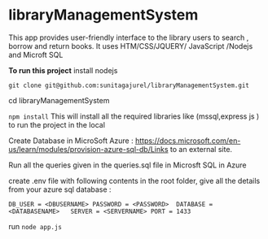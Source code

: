 # libraryManagementSystem

This app provides user-friendly interface to the library users to search , borrow and return books. It uses HTM/CSS/JQUERY/ JavaScript /Nodejs and Microft SQL 

**To run this project** 
install nodejs 

`git clone git@github.com:sunitagajurel/libraryManagementSystem.git`

cd libraryManagementSystem 

`npm install` 
This will install all the required libraries like (mssql,express js ) to run the project in the local

Create Database in MicroSoft Azure : https://docs.microsoft.com/en-us/learn/modules/provision-azure-sql-db/Links to an external site.

Run all the queries given in the queries.sql file  in Microsft SQL in Azure

create .env file with following contents in the root folder, give all the details from your azure sql database : 

`DB_USER = <DBUSERNAME>
PASSWORD = <PASSWORD> 
DATABASE = <DATABASENAME>  
SERVER = <SERVERNAME>
PORT = 1433 `


run `node app.js`  

